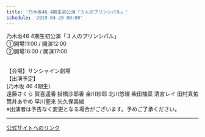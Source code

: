 ```yaml
---
title: '乃木坂46 4期生初公演「３人のプリンシパル」'
schedule: '2019-04-20 00:00'
---
```


<div id="detailBody"> <p>  乃木坂46 4期生初公演「３人のプリンシパル」  <br/>  ①開場11:00 / 開演12:00  <br/>  ②開場16:00 / 開演17:00 </p> <p>  <br/>  【会場】サンシャイン劇場  <br/>  【出演予定】  <br/>  (乃木坂 46 4期生)  <br/>  遠藤さくら 賀喜遥香 掛橋沙耶香 金川紗耶 北川悠理 柴田柚菜 清宮レイ 田村真佑 筒井あやめ 早川聖来 矢久保美緒  <br/>  ※出演者は予告なく変更となる場合がございます。予めご了承ください。 </p></div>

---
[公式サイトへのリンク]('http://www.nogizaka46.com/schedule/2019/04/049731.php?member=mio-yakubo&category=&monthly=201904')